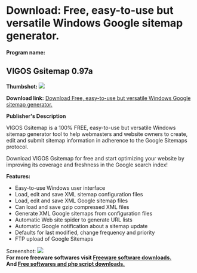 # Download: Free, easy-to-use but versatile Windows Google sitemap generator.

**Program name:**

## VIGOS Gsitemap 0.97a

  
**Thumbshot:** ![](http://www.freewarefiles.com/screenshot/vigosgsitemap_md.gif)   
  
**Download link:** [Download Free, easy-to-use but versatile Windows Google sitemap generator.](http://freesoftwares.boysofts.com/VIGOS-Gsitemap-a_program_21009.html)  
  


**Publisher's Description**  
  


VIGOS Gsitemap is a 100% FREE, easy-to-use but versatile Windows sitemap generator tool to help webmasters and website owners to create, edit and submit sitemap information in adherence to the Google Sitemaps protocol. 

Download VIGOS Gsitemap for free and start optimizing your website by improving its coverage and freshness in the Google search index! 

**Features:**

  * Easy-to-use Windows user interface 
  * Load, edit and save XML sitemap configuration files 
  * Load, edit and save XML Google sitemap files 
  * Can load and save gzip compressed XML files 
  * Generate XML Google sitemaps from configuration files 
  * Automatic Web site spider to generate URL lists 
  * Automatic Google notification about a sitemap update 
  * Defaults for last modified, change frequency and priority 
  * FTP upload of Google Sitemaps 

  
  
Screenshot: ![](http://www.freewarefiles.com/screenshot/vigosgsitemap.gif)   
**For more freeware softwares visit [Freeware software downloads.](http://freesoftwares.boysofts.com/)**   
**And [Free softwares and php script downloads.](http://www.boysofts.com/)**
